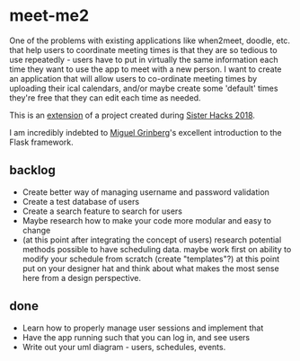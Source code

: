 # meet-me2

One of the problems with existing applications like when2meet, doodle, etc. that help users to coordinate meeting times is that they are so tedious to use repeatedly - users have to put in virtually the same information each time they want to use the app to meet with a new person. I want to create an application that will allow users to co-ordinate meeting times by uploading their ical calendars, and/or maybe create some 'default' times they're free that they can edit each time as needed.

This is an [extension](https://github.com/angelinahli/meet-me) of a project created during [Sister Hacks 2018](http://sisterhacks.co/).

I am incredibly indebted to [Miguel Grinberg](https://blog.miguelgrinberg.com/post/the-flask-mega-tutorial-part-i-hello-world)'s excellent introduction to the Flask framework.

## backlog
* Create better way of managing username and password validation
* Create a test database of users
* Create a search feature to search for users
* Maybe research how to make your code more modular and easy to change
* (at this point after integrating the concept of users) research potential methods possible to have scheduling data. maybe work first on ability to modify your schedule from scratch (create "templates"?) at this point put on your designer hat and think about what makes the most sense here from a design perspective.

## done
* Learn how to properly manage user sessions and implement that
* Have the app running such that you can log in, and see users
* Write out your uml diagram - users, schedules, events.